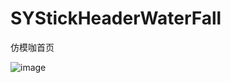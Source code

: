 # SYStickHeaderWaterFall
仿模咖首页

![image](https://github.com/zhangsuya/SYStickHeaderWaterFall/blob/master/SYStickHeaderWaterFall/SYStickHeaderWaterFall/1.gif)
